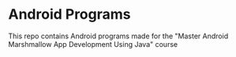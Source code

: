 # Android Programs
This repo contains Android programs made for the "Master Android Marshmallow App Development Using Java" course
